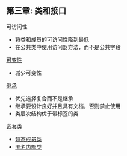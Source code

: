 ## 第三章: 类和接口  
可访问性
- 将类和成员的可访问性降到最低
- 在公共类中使用访问器方法，而不是公共字段  

[可变性](mutability)
- 减少可变性

[继承](inheritance)
- 优先选择复合而不是继承
- 继承要设计良好并且具有文档，否则禁止使用
- 类层次结构优于带标签的类

[嵌套类](nested)
- [静态成员类](nested/StaticMember.java)
- [匿名内部类](nested/AnonymousInner.java)
